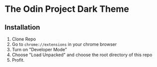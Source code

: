 # The Odin Project Dark Theme

## Installation

1. Clone Repo
2. Go to `chrome://extensions` in your chrome browser
3. Turn on "Developer Mode"
4. Choose "Load Unpacked" and choose the root directory of this repo
5. Profit.

